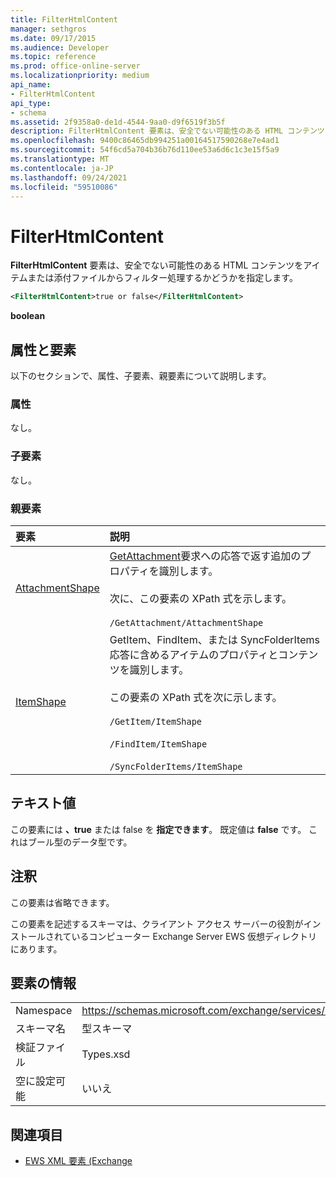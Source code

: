 ```yaml
---
title: FilterHtmlContent
manager: sethgros
ms.date: 09/17/2015
ms.audience: Developer
ms.topic: reference
ms.prod: office-online-server
ms.localizationpriority: medium
api_name:
- FilterHtmlContent
api_type:
- schema
ms.assetid: 2f9358a0-de1d-4544-9aa0-d9f6519f3b5f
description: FilterHtmlContent 要素は、安全でない可能性のある HTML コンテンツをアイテムまたは添付ファイルからフィルター処理するかどうかを指定します。
ms.openlocfilehash: 9400c86465db994251a00164517590268e7e4ad1
ms.sourcegitcommit: 54f6cd5a704b36b76d110ee53a6d6c1c3e15f5a9
ms.translationtype: MT
ms.contentlocale: ja-JP
ms.lasthandoff: 09/24/2021
ms.locfileid: "59510086"
---
```

# <a name="filterhtmlcontent"></a>FilterHtmlContent

**FilterHtmlContent** 要素は、安全でない可能性のある HTML コンテンツをアイテムまたは添付ファイルからフィルター処理するかどうかを指定します。 
  
```xml
<FilterHtmlContent>true or false</FilterHtmlContent>
```

 **boolean**
## <a name="attributes-and-elements"></a>属性と要素

以下のセクションで、属性、子要素、親要素について説明します。
  
### <a name="attributes"></a>属性

なし。
  
### <a name="child-elements"></a>子要素

なし。
  
### <a name="parent-elements"></a>親要素

|**要素**|**説明**|
|:-----|:-----|
|[AttachmentShape](attachmentshape.md) <br/> | [GetAttachment](getattachment.md)要求への応答で返す追加のプロパティを識別します。  <br/><br/>  次に、この要素の XPath 式を示します。 <br/> <br/>  `/GetAttachment/AttachmentShape` <br/> |
|[ItemShape](itemshape.md) <br/> | GetItem、FindItem、または SyncFolderItems 応答に含めるアイテムのプロパティとコンテンツを識別します。  <br/> <br/> この要素の XPath 式を次に示します。 <br/> <br/>  `/GetItem/ItemShape`<br/> <br/>  `/FindItem/ItemShape`<br/> <br/>  `/SyncFolderItems/ItemShape` <br/> |
   
## <a name="text-value"></a>テキスト値

この要素には **、true** または false を **指定できます**。 既定値は **false** です。 これはブール型のデータ型です。
  
## <a name="remarks"></a>注釈

この要素は省略できます。
  
この要素を記述するスキーマは、クライアント アクセス サーバーの役割がインストールされているコンピューター Exchange Server EWS 仮想ディレクトリにあります。
  
## <a name="element-information"></a>要素の情報

|||
|:-----|:-----|
|Namespace  <br/> |https://schemas.microsoft.com/exchange/services/2006/types  <br/> |
|スキーマ名  <br/> |型スキーマ  <br/> |
|検証ファイル  <br/> |Types.xsd  <br/> |
|空に設定可能  <br/> |いいえ  <br/> |
   
## <a name="see-also"></a>関連項目

- [EWS XML 要素 (Exchange](ews-xml-elements-in-exchange.md)

